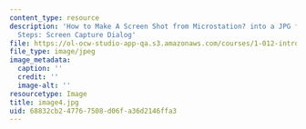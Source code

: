 ```yaml
---
content_type: resource
description: 'How to Make A Screen Shot from Microstation? into a JPG file In 4 Easy
  Steps: Screen Capture Dialog'
file: https://ol-ocw-studio-app-qa.s3.amazonaws.com/courses/1-012-introduction-to-civil-engineering-design-spring-2002/68832cb247767508d06fa36d2146ffa3_image4.jpg
file_type: image/jpeg
image_metadata:
  caption: ''
  credit: ''
  image-alt: ''
resourcetype: Image
title: image4.jpg
uid: 68832cb2-4776-7508-d06f-a36d2146ffa3
---
```

